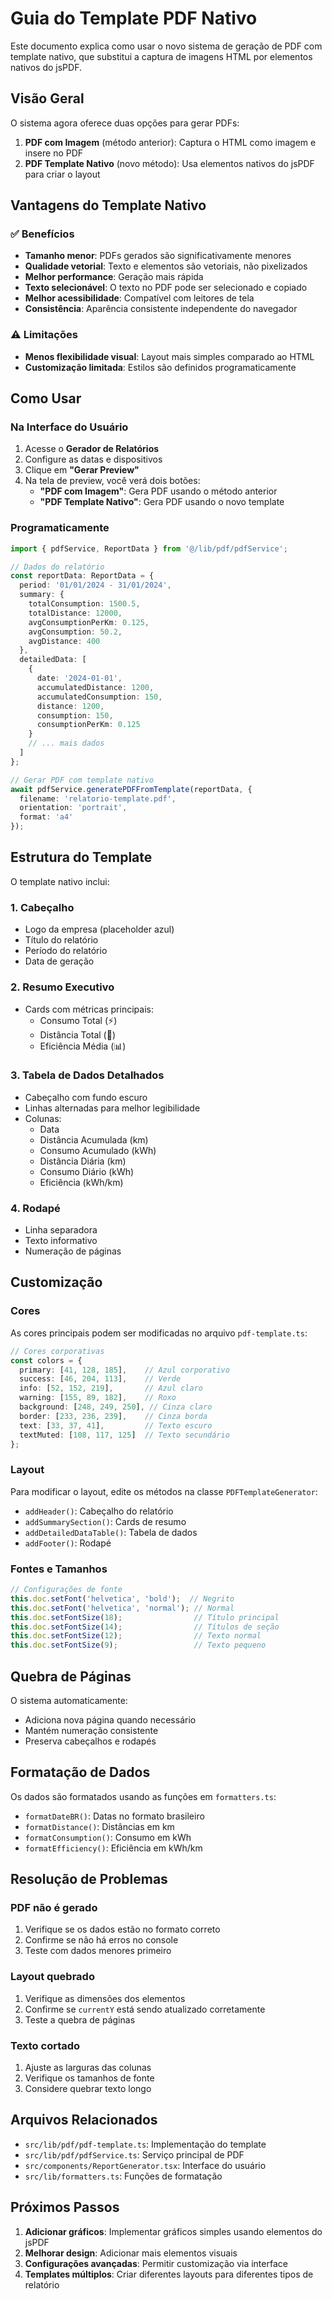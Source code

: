 # Guia do Template PDF Nativo

Este documento explica como usar o novo sistema de geração de PDF com template nativo, que substitui a captura de imagens HTML por elementos nativos do jsPDF.

## Visão Geral

O sistema agora oferece duas opções para gerar PDFs:

1. **PDF com Imagem** (método anterior): Captura o HTML como imagem e insere no PDF
2. **PDF Template Nativo** (novo método): Usa elementos nativos do jsPDF para criar o layout

## Vantagens do Template Nativo

### ✅ Benefícios
- **Tamanho menor**: PDFs gerados são significativamente menores
- **Qualidade vetorial**: Texto e elementos são vetoriais, não pixelizados
- **Melhor performance**: Geração mais rápida
- **Texto selecionável**: O texto no PDF pode ser selecionado e copiado
- **Melhor acessibilidade**: Compatível com leitores de tela
- **Consistência**: Aparência consistente independente do navegador

### ⚠️ Limitações
- **Menos flexibilidade visual**: Layout mais simples comparado ao HTML
- **Customização limitada**: Estilos são definidos programaticamente

## Como Usar

### Na Interface do Usuário

1. Acesse o **Gerador de Relatórios**
2. Configure as datas e dispositivos
3. Clique em **"Gerar Preview"**
4. Na tela de preview, você verá dois botões:
   - **"PDF com Imagem"**: Gera PDF usando o método anterior
   - **"PDF Template Nativo"**: Gera PDF usando o novo template

### Programaticamente

```typescript
import { pdfService, ReportData } from '@/lib/pdf/pdfService';

// Dados do relatório
const reportData: ReportData = {
  period: '01/01/2024 - 31/01/2024',
  summary: {
    totalConsumption: 1500.5,
    totalDistance: 12000,
    avgConsumptionPerKm: 0.125,
    avgConsumption: 50.2,
    avgDistance: 400
  },
  detailedData: [
    {
      date: '2024-01-01',
      accumulatedDistance: 1200,
      accumulatedConsumption: 150,
      distance: 1200,
      consumption: 150,
      consumptionPerKm: 0.125
    }
    // ... mais dados
  ]
};

// Gerar PDF com template nativo
await pdfService.generatePDFFromTemplate(reportData, {
  filename: 'relatorio-template.pdf',
  orientation: 'portrait',
  format: 'a4'
});
```

## Estrutura do Template

O template nativo inclui:

### 1. Cabeçalho
- Logo da empresa (placeholder azul)
- Título do relatório
- Período do relatório
- Data de geração

### 2. Resumo Executivo
- Cards com métricas principais:
  - Consumo Total (⚡)
  - Distância Total (🚛)
  - Eficiência Média (📊)

### 3. Tabela de Dados Detalhados
- Cabeçalho com fundo escuro
- Linhas alternadas para melhor legibilidade
- Colunas:
  - Data
  - Distância Acumulada (km)
  - Consumo Acumulado (kWh)
  - Distância Diária (km)
  - Consumo Diário (kWh)
  - Eficiência (kWh/km)

### 4. Rodapé
- Linha separadora
- Texto informativo
- Numeração de páginas

## Customização

### Cores

As cores principais podem ser modificadas no arquivo `pdf-template.ts`:

```typescript
// Cores corporativas
const colors = {
  primary: [41, 128, 185],    // Azul corporativo
  success: [46, 204, 113],    // Verde
  info: [52, 152, 219],       // Azul claro
  warning: [155, 89, 182],    // Roxo
  background: [248, 249, 250], // Cinza claro
  border: [233, 236, 239],    // Cinza borda
  text: [33, 37, 41],         // Texto escuro
  textMuted: [108, 117, 125]  // Texto secundário
};
```

### Layout

Para modificar o layout, edite os métodos na classe `PDFTemplateGenerator`:

- `addHeader()`: Cabeçalho do relatório
- `addSummarySection()`: Cards de resumo
- `addDetailedDataTable()`: Tabela de dados
- `addFooter()`: Rodapé

### Fontes e Tamanhos

```typescript
// Configurações de fonte
this.doc.setFont('helvetica', 'bold');  // Negrito
this.doc.setFont('helvetica', 'normal'); // Normal
this.doc.setFontSize(18);                // Título principal
this.doc.setFontSize(14);                // Títulos de seção
this.doc.setFontSize(12);                // Texto normal
this.doc.setFontSize(9);                 // Texto pequeno
```

## Quebra de Páginas

O sistema automaticamente:
- Adiciona nova página quando necessário
- Mantém numeração consistente
- Preserva cabeçalhos e rodapés

## Formatação de Dados

Os dados são formatados usando as funções em `formatters.ts`:

- `formatDateBR()`: Datas no formato brasileiro
- `formatDistance()`: Distâncias em km
- `formatConsumption()`: Consumo em kWh
- `formatEfficiency()`: Eficiência em kWh/km

## Resolução de Problemas

### PDF não é gerado
1. Verifique se os dados estão no formato correto
2. Confirme se não há erros no console
3. Teste com dados menores primeiro

### Layout quebrado
1. Verifique as dimensões dos elementos
2. Confirme se `currentY` está sendo atualizado corretamente
3. Teste a quebra de páginas

### Texto cortado
1. Ajuste as larguras das colunas
2. Verifique os tamanhos de fonte
3. Considere quebrar texto longo

## Arquivos Relacionados

- `src/lib/pdf/pdf-template.ts`: Implementação do template
- `src/lib/pdf/pdfService.ts`: Serviço principal de PDF
- `src/components/ReportGenerator.tsx`: Interface do usuário
- `src/lib/formatters.ts`: Funções de formatação

## Próximos Passos

1. **Adicionar gráficos**: Implementar gráficos simples usando elementos do jsPDF
2. **Melhorar design**: Adicionar mais elementos visuais
3. **Configurações avançadas**: Permitir customização via interface
4. **Templates múltiplos**: Criar diferentes layouts para diferentes tipos de relatório